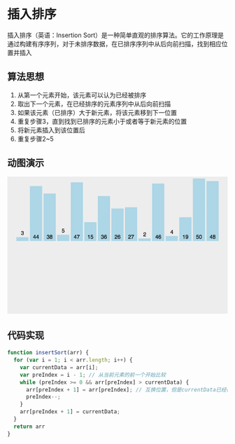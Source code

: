 # 插入排序

插入排序（英语：Insertion Sort）是一种简单直观的排序算法。它的工作原理是通过构建有序序列，对于未排序数据，在已排序序列中从后向前扫描，找到相应位置并插入

## 算法思想

1. 从第一个元素开始，该元素可以认为已经被排序
2. 取出下一个元素，在已经排序的元素序列中从后向前扫描
3. 如果该元素（已排序）大于新元素，将该元素移到下一位置
4. 重复步骤3，直到找到已排序的元素小于或者等于新元素的位置
5. 将新元素插入到该位置后
6. 重复步骤2~5

## 动图演示

![](./gif/insertionSort.gif)

## 代码实现

```javascript
function insertSort(arr) {
  for (var i = 1; i < arr.length; i++) {
    var currentData = arr[i];
    var preIndex = i - 1; // 从当前元素的前一个开始比较
    while (preIndex >= 0 && arr[preIndex] > currentData) {
      arr[preIndex + 1] = arr[preIndex]; // 互换位置，但是currentData已经存储，所以不用考虑arr[preIndex]的值
      preIndex--;
    }
    arr[preIndex + 1] = currentData;
  }
  return arr
}
```